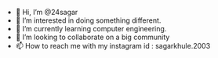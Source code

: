 - 👋 Hi, I’m @24sagar
- 👀 I’m interested in doing something different.
- 🌱 I’m currently learning computer engineering. 
- 💞️ I’m looking to collaborate on a big community
- 📫 How to reach me with my instagram id : sagarkhule.2003

<!---
24sagar/24sagar is a ✨ special ✨ repository because its `README.md` (this file) appears on your GitHub profile.
You can click the Preview link to take a look at your changes.
--->
